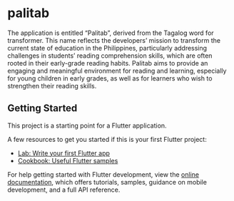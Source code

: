 # palitab

The application is entitled “Palitab”, derived from the Tagalog word for transformer. This name reflects the developers’ mission to transform the current state of education in the Philippines, particularly addressing challenges in students’ reading comprehension skills, which are often rooted in their early-grade reading habits. Palitab aims to provide an engaging and meaningful environment for reading and learning, especially for young children in early grades, as well as for learners who wish to strengthen their reading skills.

## Getting Started

This project is a starting point for a Flutter application.

A few resources to get you started if this is your first Flutter project:

- [Lab: Write your first Flutter app](https://docs.flutter.dev/get-started/codelab)
- [Cookbook: Useful Flutter samples](https://docs.flutter.dev/cookbook)

For help getting started with Flutter development, view the
[online documentation](https://docs.flutter.dev/), which offers tutorials,
samples, guidance on mobile development, and a full API reference.
